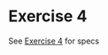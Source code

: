 # Exercise 4


See [Exercise 4](https://psych750.github.io/notebooks/Exercise4-more_modularized_stroop.html) for specs

